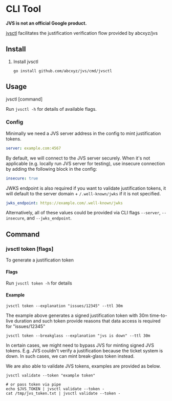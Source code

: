 # CLI Tool

**JVS is not an official Google product.**

[jvsctl](../cmd/jvsctl) facilitates the justification verification flow provided
by abcxyz/jvs

## Install

1.  Install jvsctl

    ```shell
    go install github.com/abcxyz/jvs/cmd/jvsctl
    ```

## Usage

jvsctl [command]

Run `jvsctl -h` for details of available flags.

### Config

Minimally we need a JVS server address in the config to mint justification
tokens.

```yaml
server: example.com:4567
```

By default, we will connect to the JVS server securely. When it's not applicable
(e.g. locally run JVS server for testing), use insecure connection by adding the
following block in the config:

```yaml
insecure: true
```

JWKS endpoint is also required if you want to validate justification tokens, it will default to the server domain + `/.well-known/jwks` if it is not specified.

```yaml
jwks_endpoint: https://example.com/.well-known/jwks
```

Alternatively, all of these values could be provided via CLI flags `--server`, `--insecure`, and `--jwks_endpoint`.

## Command

### jvsctl token [flags]

To generate a justification token

#### Flags

Run `jvsctl token -h` for details

#### Example

```shell
jvsctl token --explanation "issues/12345" --ttl 30m
```

The example above generates a signed justification token with 30m time-to-live
duration and such token provide reasons that data access is required for
"issues/12345"

```shell
jvsctl token --breakglass --explanation "jvs is down" --ttl 30m
```

In certain cases, we might need to bypass JVS for minting signed JVS tokens.
E.g. JVS couldn't verify a justification because the ticket system is down. In
such cases, we can mint break-glass token instead.

We are also able to validate JVS tokens, examples are provided as below.

```shell
jvsctl validate --token "example token"

# or pass token via pipe
echo $JVS_TOKEN | jvsctl validate --token -
cat /tmp/jvs_token.txt | jvsctl validate --token -
```
